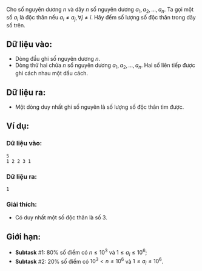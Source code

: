 Cho số nguyên dương $n$ và dãy $n$ số nguyên dương $a_1, a_2, …, a_n$. Ta gọi một số $a_i$ là độc thân nếu $a_i ≠ a_j, \forall j ≠ i$. Hãy đếm số lượng số độc thân trong dãy số trên.

## Dữ liệu vào:
- Dòng đầu ghi số nguyên dương $n$.
- Dòng thứ hai chứa $n$ số nguyên dương $a_1, a_2, …, a_n$. Hai số liên tiếp được ghi cách nhau một dấu cách.

## Dữ liệu ra:
- Một dòng duy nhất ghi số nguyên là số lượng số độc thân tìm được.

## Ví dụ:
### Dữ liệu vào:
```
5
1 2 2 3 1
```

### Dữ liệu ra:
```
1
```

### Giải thích:
- Có duy nhất một số độc thân là số $3$.

## Giới hạn:
- **Subtask** $\#1:$ $80\%$ số điểm có $n ≤ 10^3$ và $1 ≤ a_i ≤ 10^6$;
- **Subtask** $\#2:$ $20\%$ số điểm có $10^3 < n ≤ 10^6$ và $1 ≤ a_i ≤ 10^6$.
